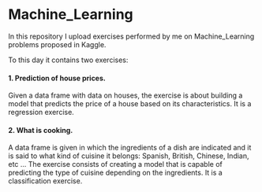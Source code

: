 # Machine_Learning

In this repository I upload exercises performed by me on Machine_Learning problems proposed in Kaggle.

To this day it contains two exercises:

#### 1. Prediction of house prices.
Given a data frame with data on houses, the exercise is about building a model that predicts the price of a house based on its characteristics.
It is a regression exercise.

#### 2. What is cooking. 
A data frame is given in which the ingredients of a dish are indicated and it is said to what kind of cuisine it belongs: Spanish, British, Chinese, Indian, etc ... 
The exercise consists of creating a model that is capable of predicting the type of cuisine depending on the ingredients. It is a classification exercise.
